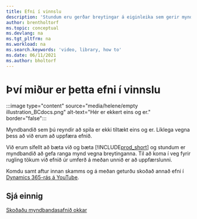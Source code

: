 ```yaml
---
title: Efni í vinnslu
description: 'Stundum eru gerðar breytingar á eiginleika sem gerir myndbandið villandi, þannig að við tökum myndbandið úr umferð meðan á uppfærslu efnis stendur.'
author: brentholtorf
ms.topic: conceptual
ms.devlang: na
ms.tgt_pltfrm: na
ms.workload: na
ms.search.keywords: 'video, library, how to'
ms.date: 06/11/2021
ms.author: bholtorf
---
```


# <a name="sorry-this-content-is-under-construction"></a><a name="sorry-this-content-is-under-construction"></a>Því miður er þetta efni í vinnslu

:::image type="content" source="media/helene/empty illustration_BCdocs.png" alt-text="Hér er ekkert eins og er." border="false":::

Myndbandið sem þú reyndir að spila er ekki tiltækt eins og er. Líklega vegna þess að við erum að uppfæra efnið.

Við erum sífellt að bæta við og bæta [!INCLUDE[prod_short](includes/prod_short.md)] og stundum er myndbandið að gefa ranga mynd vegna breytinganna. Til að koma í veg fyrir rugling tökum við efnið úr umferð á meðan unnið er að uppfærslunni.

Komdu samt aftur innan skamms og á meðan geturðu skoðað annað efni í [Dynamics 365-rás á YouTube](https://www.youtube.com/playlist?list=PLcakwueIHoT-wVFPKUtmxlqcG1kJ0oqq4).

## <a name="see-also"></a><a name="see-also"></a>Sjá einnig
[Skoðaðu myndbandasafnið okkar](across-videos.md)

 
